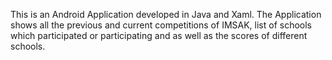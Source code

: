 This is an Android  Application developed in Java and Xaml. The Application shows all the previous and current competitions of IMSAK, list of schools which participated or participating and as well as the scores of different schools.
